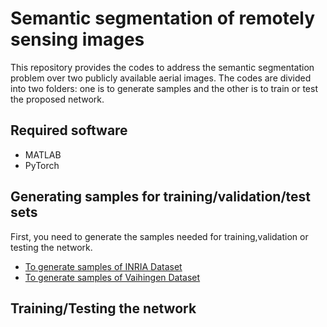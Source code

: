 # Semantic segmentation of remotely sensing images
This repository provides the codes to address the semantic segmentation problem over two publicly available aerial images.
The codes are divided into two folders: one is to generate samples and the other is to train or test the proposed network.

## Required software
- MATLAB
- PyTorch

## Generating samples for training/validation/test sets
First, you need to generate the samples needed for training,validation or testing the network.
- [To generate samples of INRIA Dataset](https://github.com/sinaghassemi/semanticSegmentation/blob/master/generatingSmples/GeneratingDataset_ISPRS.m)
- [To generate samples of Vaihingen Dataset](semanticSegmentation/generatingSmples/GeneratingDataset_ISPRS.m)

## Training/Testing the network
